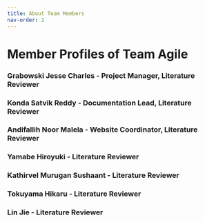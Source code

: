 ```yaml
---
title: About Team Members
nav-order: 2
--- 
```

# Member Profiles of Team Agile

### Grabowski Jesse Charles - Project Manager, Literature Reviewer
### Konda Satvik Reddy - Documentation Lead, Literature Reviewer
### Andifallih Noor Malela - Website Coordinator, Literature Reviewer
### Yamabe Hiroyuki - Literature Reviewer
### Kathirvel Murugan Sushaant - Literature Reviewer
### Tokuyama Hikaru - Literature Reviewer
### Lin Jie - Literature Reviewer

